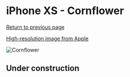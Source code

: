 # iPhone XS - Cornflower

[Return to previous page](/iphone_x)

[High-resolution image from Apple](https://store.storeimages.cdn-apple.com/8756/as-images.apple.com/is/MVFP2?wid=4500&hei=4500&fmt=png)

<div style="width: 500px"><img src="/almost_uncompressed/MVFP2.webp" alt="Cornflower"></div>

## Under construction
